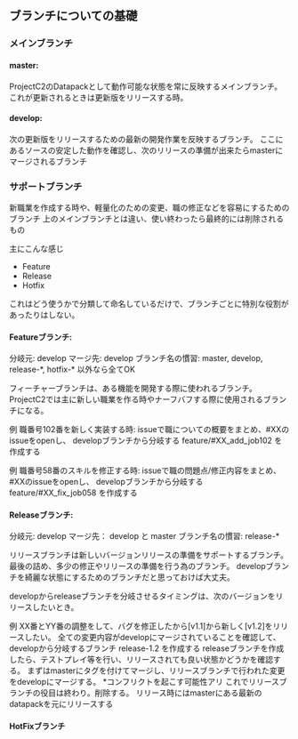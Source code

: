 ## ブランチについての基礎

### メインブランチ

#### master: 

ProjectC2のDatapackとして動作可能な状態を常に反映するメインブランチ。
これが更新されるときは更新版をリリースする時。

#### develop:

次の更新版をリリースするための最新の開発作業を反映するブランチ。
ここにあるソースの安定した動作を確認し、次のリリースの準備が出来たらmasterにマージされるブランチ


### サポートブランチ

新職業を作成する時や、軽量化のための変更、職の修正などを容易にするためのブランチ
上のメインブランチとは違い、使い終わったら最終的には削除されるもの

主にこんな感じ
- Feature
- Release
- Hotfix

これはどう使うかで分類して命名しているだけで、ブランチごとに特別な役割があったりはしない。


#### Featureブランチ:

分岐元: develop
マージ先: develop
ブランチ名の慣習: master, develop, release-\*, hotfix-\* 以外なら全てOK

フィーチャーブランチは、ある機能を開発する際に使われるブランチ。
ProjectC2では主に新しい職業を作る時やナーフバフする際に使用されるブランチになる。

例 職番号102番を新しく実装する時:
issueで職についての概要をまとめ、#XXのissueをopenし、
developブランチから分岐する feature/#XX_add_job102 を作成する

例 職番号58番のスキルを修正する時:
issueで職の問題点/修正内容をまとめ、#XXのissueをopenし、
developブランチから分岐する feature/#XX_fix_job058 を作成する


#### Releaseブランチ:

分岐元: develop
マージ先： develop と master
ブランチ名の慣習: release-\*

リリースブランチは新しいバージョンリリースの準備をサポートするブランチ。
最後の詰め、多少の修正やリリースの準備を行う為のブランチ。
developブランチを綺麗な状態にするためのブランチだと思っておけば大丈夫。

developからreleaseブランチを分岐させるタイミングは、次のバージョンをリリースしたいとき。


例 XX番とYY番の調整をして、バグを修正したから[v1.1]から新しく[v1.2]をリリースしたい。
全ての変更内容がdevelopにマージされていることを確認して、developから分岐するブランチ release-1.2 を作成する
releaseブランチを作成したら、テストプレイ等を行い、リリースされても良い状態かどうかを確認する。
まずはmasterにタグを付けてマージし、リリースブランチで行われた変更をdevelopにマージする。
\*コンフリクトを起こす可能性アリ
これでリリースブランチの役目は終わり。削除する。
リリース時にはmasterにある最新のdatapackを元にリリースする


#### HotFixブランチ
